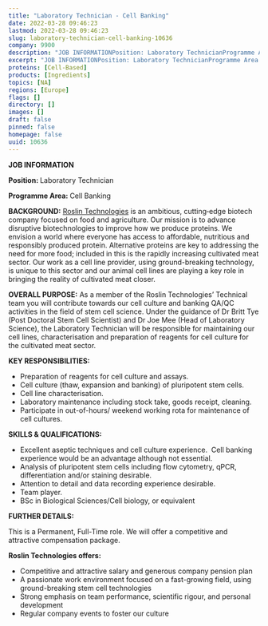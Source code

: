 ```yaml
---
title: "Laboratory Technician - Cell Banking"
date: 2022-03-28 09:46:23
lastmod: 2022-03-28 09:46:23
slug: laboratory-technician-cell-banking-10636
company: 9900
description: "JOB INFORMATIONPosition: Laboratory TechnicianProgramme Area: Cell Banking"
excerpt: "JOB INFORMATIONPosition: Laboratory TechnicianProgramme Area: Cell Banking"
proteins: [Cell-Based]
products: [Ingredients]
topics: [NA]
regions: [Europe]
flags: []
directory: []
images: []
draft: false
pinned: false
homepage: false
uuid: 10636
---
```

<p><strong>JOB INFORMATION</strong></p>
<p><strong>Position: </strong>Laboratory Technician</p>
<p><strong>Programme Area: </strong>Cell Banking</p>
<p><strong>BACKGROUND:</strong> <a href="https://roslintech.com/">Roslin Technologies</a> is an ambitious, cutting‐edge biotech company focused on food and agriculture. Our mission is to advance disruptive biotechnologies to improve how we produce proteins. We envision a world where everyone has access to affordable, nutritious and responsibly produced protein. Alternative proteins are key to addressing the need for more food; included in this is the rapidly increasing cultivated meat sector. Our work as a cell line provider, using ground-breaking technology, is unique to this sector and our animal cell lines are playing a key role in bringing the reality of cultivated meat closer.</p>
<p><strong>OVERALL PURPOSE:</strong> As a member of the Roslin Technologies’ Technical team you will contribute towards our cell culture and banking QA/QC activities in the field of stem cell science. Under the guidance of Dr Britt Tye (Post Doctoral Stem Cell Scientist) and Dr Joe Mee (Head of Laboratory Science), the Laboratory Technician will be responsible for maintaining our cell lines, characterisation and preparation of reagents for cell culture for the cultivated meat sector.</p>
<p><strong>KEY RESPONSIBILITIES:</strong></p>
<ul>
<li>Preparation of reagents for cell culture and assays. </li>
<li>Cell culture (thaw, expansion and banking) of pluripotent stem cells. </li>
<li>Cell line characterisation. </li>
<li>Laboratory maintenance including stock take, goods receipt, cleaning. </li>
<li>Participate in out-of-hours/ weekend working rota for maintenance of cell cultures.</li>
</ul>
<p><strong>SKILLS & QUALIFICATIONS:</strong></p>
<ul>
<li>Excellent aseptic techniques and cell culture experience.  Cell banking experience would be an advantage although not essential. </li>
<li>Analysis of pluripotent stem cells including flow cytometry, qPCR, differentiation and/or staining desirable. </li>
<li>Attention to detail and data recording experience desirable. </li>
<li>Team player.  </li>
<li>BSc in Biological Sciences/Cell biology, or equivalent</li>
</ul>
<p><strong>FURTHER DETAILS:</strong></p>
<p>This is a Permanent, Full-Time role. We will offer a competitive and attractive compensation package.</p>
<p><strong>Roslin Technologies offers:</strong></p>
<ul>
<li>Competitive and attractive salary and generous company pension plan</li>
<li>A passionate work environment focused on a fast-growing field, using ground-breaking stem cell technologies</li>
<li>Strong emphasis on team performance, scientific rigour, and personal development</li>
<li>Regular company events to foster our culture</li>
</ul>
